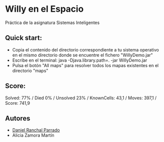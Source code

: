 # Willy en el Espacio
Práctica de la asignatura Sistemas Inteligentes

## Quick start:
 - Copia el contenido del directorio correspondiente a tu sistema operativo en el mismo directorio donde se encuentre el fichero "WillyDemo.jar"
 - Escribe en el terminal: java -Djava.library.path=. -jar WillyDemo.jar
 - Pulsa el botón "All maps" para resolver todos los mapas existentes en el directorio "maps"
 
## Score:
  Solved: 77% / Died 0% / Unsolved 23% / KnownCells: 43,1 / Moves: 397,1 / Score: 741,9

## Autores
- [Daniel Ranchal Parrado](https://github.com/danitico)
- Alicia Zamora Martín
